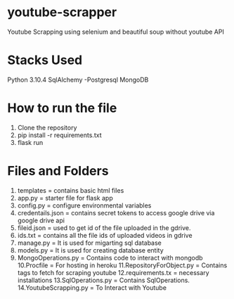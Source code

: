 # youtube-scrapper
Youtube Scrapping using selenium and beautiful soup without youtube API 

# Stacks Used
Python 3.10.4
SqlAlchemy -Postgresql
MongoDB

# How to run the file
1. Clone the repository
2. pip install -r  requirements.txt
3. flask run

# Files and Folders
1. templates              = contains basic html files
2. app.py                 = starter file for flask app
3. config.py              = configure environmental variables
4. credentails.json       = contains secret tokens to access google drive via google drive api
5. fileid.json            = used to get id of the file uploaded in the gdrive.
6. ids.txt                = contains all the file ids of uploaded videos in gdrive
7. manage.py              = It is used for migarting sql database
8. models.py              = It is used for creating database entity
9. MongoOperations.py     = Contains code to interact with mongodb
10.Procfile               = For hosting in heroku
11.RepositoryForObject.py = Contains tags to fetch for scraping youtube
12.requirements.tx        = necessary installations
13.SqlOperations.py       = Contains SqlOperations.
14.YoutubeScrapping.py    = To Interact with Youtube
